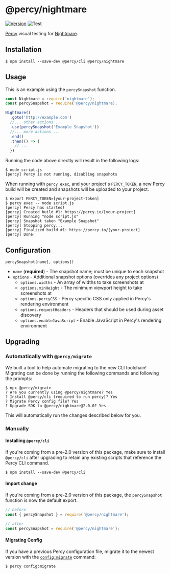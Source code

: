 # @percy/nightmare

[![Version](https://img.shields.io/npm/v/@percy/nightmare.svg)](https://www.npmjs.com/package/@percy/nightmare)
![Test](https://github.com/percy/percy-nightmare/workflows/Test/badge.svg)

[Percy](https://percy.io) visual testing for [Nightmare](https://www.nightmarejs.org).

## Installation

```sh-session
$ npm install --save-dev @percy/cli @percy/nightmare
```

## Usage

This is an example using the `percySnapshot` function.

```javascript
const Nightmare = require('nightmare');
const percySnapshot = require('@percy/nightmare);

Nightmare()
  .goto('http://example.com')
  //... other actions ...
  .use(percySnapshot('Example Snapshot'))
  //... more actions ...
  .end()
  .then(() => {
    // ...
  })
```

Running the code above directly will result in the following logs:

```sh-session
$ node script.js
[percy] Percy is not running, disabling snapshots
```

When running with [`percy
exec`](https://github.com/percy/cli/tree/master/packages/cli-exec#percy-exec), and your project's
`PERCY_TOKEN`, a new Percy build will be created and snapshots will be uploaded to your project.

```sh-session
$ export PERCY_TOKEN=[your-project-token]
$ percy exec -- node script.js
[percy] Percy has started!
[percy] Created build #1: https://percy.io/[your-project]
[percy] Running "node script.js"
[percy] Snapshot taken "Example Snapshot"
[percy] Stopping percy...
[percy] Finalized build #1: https://percy.io/[your-project]
[percy] Done!
```

## Configuration

`percySnapshot(name[, options])`

- `name` (**required**) - The snapshot name; must be unique to each snapshot
- `options` - Additional snapshot options (overrides any project options)
  - `options.widths` - An array of widths to take screenshots at
  - `options.minHeight` - The minimum viewport height to take screenshots at
  - `options.percyCSS` - Percy specific CSS only applied in Percy's rendering environment
  - `options.requestHeaders` - Headers that should be used during asset discovery
  - `options.enableJavaScript` - Enable JavaScript in Percy's rendering environment

## Upgrading

### Automatically with `@percy/migrate`

We built a tool to help automate migrating to the new CLI toolchain! Migrating
can be done by running the following commands and following the prompts:

``` shell
$ npx @percy/migrate
? Are you currently using @percy/nightmare? Yes
? Install @percy/cli (required to run percy)? Yes
? Migrate Percy config file? Yes
? Upgrade SDK to @percy/nightmare@2.0.0? Yes
```

This will automatically run the changes described below for you.

### Manually

#### Installing `@percy/cli`

If you're coming from a pre-2.0 version of this package, make sure to install `@percy/cli` after
upgrading to retain any existing scripts that reference the Percy CLI command.

```sh-session
$ npm install --save-dev @percy/cli
```

#### Import change

If you're coming from a pre-2.0 version of this package, the `percySnapshot` function is now the default
export.

```javascript
// before
const { percySnapshot } = require('@percy/nightmare');

// after
const percySnapshot = require('@percy/nightmare');
```

#### Migrating Config

If you have a previous Percy configuration file, migrate it to the newest version with the
[`config:migrate`](https://github.com/percy/cli/tree/master/packages/cli-config#percy-configmigrate-filepath-output) command:

```sh-session
$ percy config:migrate
```
